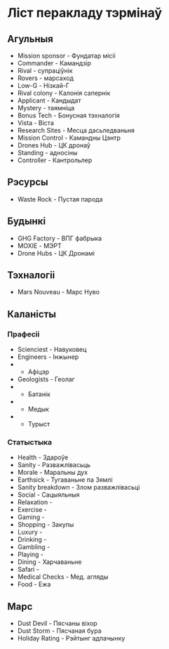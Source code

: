 # Ліст перакладу тэрмінаў

## Агульныя
- Mission sponsor - Фундатар місіі
- Commander - Камандзір
- Rival - супраціўнік
- Rovers - марсаход
- Low-G - Нізкай-Г
- Rival colony - Калонія сапернік
- Applicant - Кандыдат
- Mystery - таямніца
- Bonus Tech - Бонусная тэхналогія
- Vista - Віста
- Research Sites - Месца дасьледваньня
- Mission Control - Камандны Цэнтр
- Drones Hub - ЦК дронаў
- Standing - адносіны
- Controller - Кантрольлер

## Рэсурсы
- Waste Rock - Пустая парода

## Будынкі
- GHG Factory - ВПГ фабрыка
- MOXIE - МЭРТ
- Drone Hubs - ЦК Дронамі

## Тэхналогіі
- Mars Nouveau - Марс Нуво

## Каланісты

### Прафесіі
- Scienciest - Навуковец
- Engineers - Інжынер
-  - Афіцэр
- Geologists - Геолаг
-  - Батанік
-  - Медык
-  - Турыст

### Статыстыка
- Health - Здароўе
- Sanity - Разважлівасьць
- Morale - Маральны дух
- Earthsick - Тугаваньне па Зямлі
- Sanity breakdown - Злом разважлівасьці
- Social - Сацыяльныя
- Relaxation - 
- Exercise - 
- Gaming - 
- Shopping - Закупы
- Luxury - 
- Drinking - 
- Gambling - 
- Playing - 
- Dining - Харчаваньне
- Safari - 
- Medical Checks - Мед. агляды
- Food - Ежа

## Марс
- Dust Devil - Пясчаны віхор
- Dust Storm - Пясчаная бура
- Holiday Rating - Рэйтынг адпачынку
